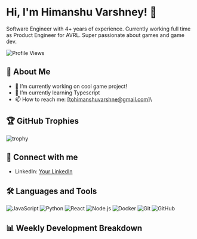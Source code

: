 # Hi, I'm Himanshu Varshney! 👋
Software Engineer with 4+ years of experience. Currently working full time as Product Engineer for AVRL. Super passionate about games and game dev.

![Profile Views](https://komarev.com/ghpvc/?username=varshney-himanshu&color=blue)

## 🚀 About Me
- 🔭 I’m currently working on cool game project!
- 🌱 I’m currently learning Typescript
- 📫 How to reach me: [tohimanshuvarshne@gmail.com]\

## 🏆 GitHub Trophies
![trophy](https://github-profile-trophy.vercel.app/?username=varshney-himanshu&theme=onedark)

## 💼 Connect with me
- LinkedIn: [Your LinkedIn](https://www.linkedin.com/in/varshney-himanshu)

## 🛠 Languages and Tools
![JavaScript](https://img.shields.io/badge/-JavaScript-000?&logo=JavaScript)
![Python](https://img.shields.io/badge/-Python-000?&logo=Python)
![React](https://img.shields.io/badge/-React-000?&logo=React)
![Node.js](https://img.shields.io/badge/-Node.js-000?&logo=Node.js)
![Docker](https://img.shields.io/badge/-Docker-000?&logo=Docker)
![Git](https://img.shields.io/badge/-Git-000?&logo=Git)
![GitHub](https://img.shields.io/badge/-GitHub-000?&logo=GitHub)

## 📊 Weekly Development Breakdown
<!--START_SECTION:waka-->
<!--END_SECTION:waka-->

